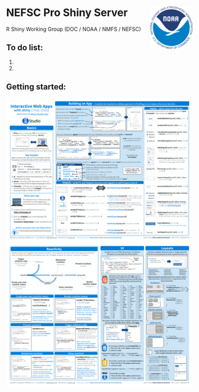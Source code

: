 # NEFSC Pro Shiny Server<img src="images/noaa.png" align="right" width="116" />
R Shiny Working Group (DOC / NOAA / NMFS / NEFSC)

## To do list:
1.
2.

## Getting started:
![](images/shiny-cheatsheet-1.png)
![](images/shiny-cheatsheet-2.png)
